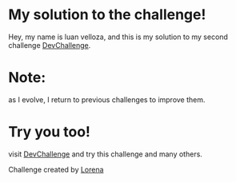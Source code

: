 # My solution to the challenge!
Hey, my name is luan velloza, and this is my solution to my second challenge <a href="https://www.devchallenge.com.br/">DevChallenge</a>.

# Note: 
as I evolve, I return to previous challenges to improve them.

# Try you too!
visit <a href="https://www.devchallenge.com.br/">DevChallenge</a> and try this challenge and many others.

Challenge created by  <a href="https://github.com/Lorenalgm">Lorena</a>
